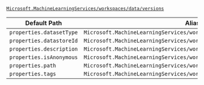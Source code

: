[`Microsoft.MachineLearningServices/workspaces/data/versions`](https://docs.microsoft.com/en-us/azure/templates/microsoft.machinelearningservices/workspaces/data/versions)

| Default Path | Alias |
|---|---|
| `properties.datasetType` | `Microsoft.MachineLearningServices/workspaces/data/versions/datasetType` |
| `properties.datastoreId` | `Microsoft.MachineLearningServices/workspaces/data/versions/datastoreId` |
| `properties.description` | `Microsoft.MachineLearningServices/workspaces/data/versions/description` |
| `properties.isAnonymous` | `Microsoft.MachineLearningServices/workspaces/data/versions/isAnonymous` |
| `properties.path` | `Microsoft.MachineLearningServices/workspaces/data/versions/path` |
| `properties.tags` | `Microsoft.MachineLearningServices/workspaces/data/versions/tags` |


